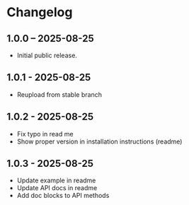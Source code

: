 # Changelog

## 1.0.0 – 2025-08-25
- Initial public release.

## 1.0.1 - 2025-08-25
- Reupload from stable branch

## 1.0.2 - 2025-08-25
- Fix typo in read me
- Show proper version in installation instructions (readme)

## 1.0.3 - 2025-08-25
- Update example in readme
- Update API docs in readme
- Add doc blocks to API methods